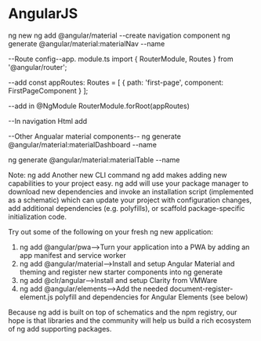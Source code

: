 # AngularJS
ng new <file-name>
ng add @angular/material
--create navigation component
ng generate @angular/material:materialNav --name <myComponentName>


--Route config--app. module.ts
import { RouterModule, Routes } from '@angular/router';

--add
const appRoutes: Routes = [
{ path: 'first-page', component: FirstPageComponent }
];

--add in @NgModule
RouterModule.forRoot(appRoutes)

--In navigation Html add
<router-outlet></router-outlet>


--Other Angualar material components--
ng generate @angular/material:materialDashboard --name <my-dashboard>

ng generate @angular/material:materialTable --name <my-table>



Note:
ng add
Another new CLI command ng add <package> makes adding new capabilities to your project easy. 
ng add will use your package manager to download new dependencies and invoke an installation script 
(implemented as a schematic) which can update your project with configuration changes, add additional dependencies (e.g. polyfills), 
or scaffold package-specific initialization code.

Try out some of the following on your fresh ng new application:

1) ng add @angular/pwa-->Turn your application into a PWA by adding an app manifest and service worker
2) ng add @angular/material-->Install and setup Angular Material and theming and register new starter components into ng generate
3) ng add @clr/angular-->Install and setup Clarity from VMWare
4) ng add @angular/elements-->Add the needed document-register-element.js polyfill and dependencies for Angular Elements (see below)

Because ng add is built on top of schematics and the npm registry, our hope is that libraries and the community will help us build a rich ecosystem of ng add supporting packages.

